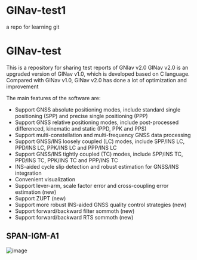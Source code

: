 # GINav-test1
a repo for learning git



# GINav-test
This is a repository for sharing test reports of GNIav v2.0
GINav v2.0 is an upgraded version of GINav v1.0, which is developed based on C language. Compared with GINav v1.0, GINav v2.0 has done a lot of optimization and improvement <br>

The main features of the software are: <br>
* Support GNSS absolute positioning modes, include standard single positioning (SPP) and precise single positioning (PPP) <br>
* Support GNSS relative positioning modes, include post-processed differenced, kinematic and static (PPD, PPK and PPS) <br>
* Support multi-constellation and multi-frequency GNSS data processing <br>
* Support GNSS/INS loosely coupled (LC) modes, include SPP/INS LC, PPD/INS LC, PPK/INS LC and PPP/INS LC <br>
* Support GNSS/INS tightly coupled (TC) modes, include SPP/INS TC, PPD/INS TC, PPK/INS TC and PPP/INS TC <br>
* INS-aided cycle slip detection and robust estimation for GNSS/INS integration <br>
* Convenient visualization <br>
* Support lever-arm, scale factor error and cross-coupling error estimation (new)<br>
* Support ZUPT (new)<br>
* Support more robust INS-aided GNSS quality control strategies (new)<br>
* Support forward/backward filter sommoth (new)<br>
* Support forward/backward RTS sommoth (new)<br>

## SPAN-IGM-A1
![image](https://raw.githubusercontent.com/kaichen686/GINav-test1/master/IGM/1.png)
